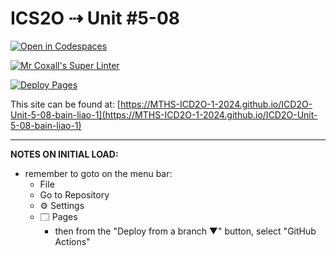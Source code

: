 # ICS2O ⇢ Unit #5-08

[![Open in Codespaces](https://classroom.github.com/assets/launch-codespace-2972f46106e565e64193e422d61a12cf1da4916b45550586e14ef0a7c637dd04.svg)](https://classroom.github.com/open-in-codespaces?assignment_repo_id=19469570)

[![Mr Coxall's Super Linter](https://github.com/MTHS-ICD2O-1-2024/ICD2O-Unit-5-08-bain-liao-1/workflows/Mr%20Coxall's%20Super%20Linter/badge.svg)](https://github.com/MTHS-ICD2O-1-2024/ICD2O-Unit-5-08-bain-liao-1/actions)

[![Deploy Pages](https://github.com/MTHS-ICD2O-1-2024/ICD2O-Unit-5-08-bain-liao-1/workflows/Deploy%20Pages/badge.svg)](https://github.com/MTHS-ICD2O-1-2024/ICD2O-Unit-5-08-bain-liao-1/actions)

This site can be found at: [https://MTHS-ICD2O-1-2024.github.io/ICD2O-Unit-5-08-bain-liao-1](https://MTHS-ICD2O-1-2024.github.io/ICD2O-Unit-5-08-bain-liao-1)

---

**NOTES ON INITIAL LOAD:**
- remember to goto on the menu bar:
  - File
  - Go to Repository
  - ⚙ Settings
  - 🗔 Pages
    - then from the "Deploy from a branch ▼" button, select "GitHub Actions"
